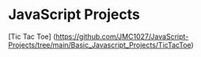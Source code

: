# JavaScript Projects

 
[Tic Tac Toe]
(https://github.com/JMC1027/JavaScript-Projects/tree/main/Basic_Javascript_Projects/TicTacToe)

